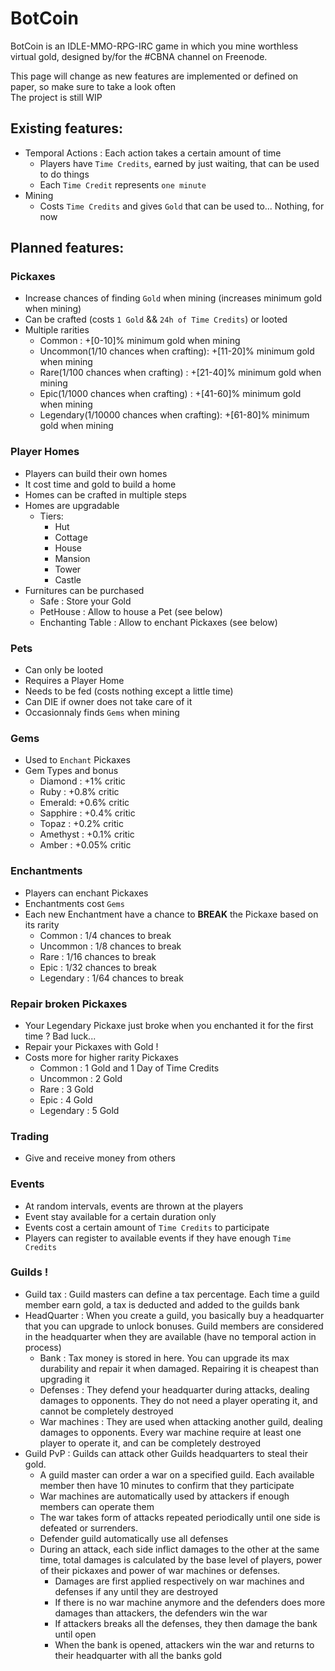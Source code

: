 # BotCoin
BotCoin is an IDLE-MMO-RPG-IRC game in which you mine worthless virtual gold, designed by/for the #CBNA channel on Freenode.  

This page will change as new features are implemented or defined on paper, so make sure to take a look often  
The project is still WIP

## Existing features:
  - Temporal Actions : Each action takes a certain amount of time
    - Players have `Time Credits`, earned by just waiting, that can be used to do things
    - Each `Time Credit` represents `one minute`
  - Mining
    - Costs `Time Credits` and gives `Gold` that can be used to... Nothing, for now

## Planned features:

### Pickaxes
  - Increase chances of finding `Gold` when mining (increases minimum gold when mining)
  - Can be crafted (costs `1 Gold` && `24h of Time Credits`) or looted
  - Multiple rarities
    - Common : +[0-10]% minimum gold when mining
    - Uncommon(1/10 chances when crafting): +[11-20]% minimum gold when mining
    - Rare(1/100 chances when crafting) : +[21-40]% minimum gold when mining
    - Epic(1/1000 chances when crafting) : +[41-60]% minimum gold when mining
    - Legendary(1/10000 chances when crafting): +[61-80]% minimum gold when mining

### Player Homes
  - Players can build their own homes
  - It cost time and gold to build a home
  - Homes can be crafted in multiple steps
  - Homes are upgradable
    - Tiers:
      - Hut
      - Cottage
      - House
      - Mansion
      - Tower
      - Castle
  - Furnitures can be purchased
    - Safe : Store your Gold
    - PetHouse : Allow to house a Pet (see below)
    - Enchanting Table : Allow to enchant Pickaxes (see below)

### Pets
  - Can only be looted
  - Requires a Player Home
  - Needs to be fed (costs nothing except a little time)
  - Can DIE if owner does not take care of it
  - Occasionnaly finds `Gems` when mining

### Gems
  - Used to `Enchant` Pickaxes
  - Gem Types and bonus
    - Diamond : +1% critic
    - Ruby : +0.8% critic
    - Emerald: +0.6% critic
    - Sapphire : +0.4% critic
    - Topaz : +0.2% critic
    - Amethyst : +0.1% critic
    - Amber : +0.05% critic

### Enchantments
  - Players can enchant Pickaxes
  - Enchantments cost `Gems`
  - Each new Enchantment have a chance to **BREAK** the Pickaxe based on its rarity
    - Common : 1/4 chances to break
    - Uncommon : 1/8 chances to break
    - Rare : 1/16 chances to break
    - Epic : 1/32 chances to break
    - Legendary : 1/64 chances to break

### Repair broken Pickaxes
  - Your Legendary Pickaxe just broke when you enchanted it for the first time ? Bad luck...
  - Repair your Pickaxes with Gold !
  - Costs more for higher rarity Pickaxes
    - Common : 1 Gold and 1 Day of Time Credits
    - Uncommon : 2 Gold
    - Rare : 3 Gold
    - Epic : 4 Gold
    - Legendary : 5 Gold

### Trading
  - Give and receive money from others

### Events
  - At random intervals, events are thrown at the players
  - Event stay available for a certain duration only
  - Events cost a certain amount of `Time Credits` to participate
  - Players can register to available events if they have enough `Time Credits`

### Guilds !
  - Guild tax : Guild masters can define a tax percentage. Each time a guild member earn gold, a tax is deducted and added to the guilds bank
  - HeadQuarter : When you create a guild, you basically buy a headquarter that you can upgrade to unlock bonuses. Guild members are considered in the headquarter when they are available (have no temporal action in process)
    - Bank : Tax money is stored in here. You can upgrade its max durability and repair it when damaged. Repairing it is cheapest than upgrading it
    - Defenses : They defend your headquarter during attacks, dealing damages to opponents. They do not need a player operating it, and cannot be completely destroyed
    - War machines : They are used when attacking another guild, dealing damages to opponents. Every war machine require at least one player to operate it, and can be completely destroyed
  - Guild PvP : Guilds can attack other Guilds headquarters to steal their gold.
    - A guild master can order a war on a specified guild. Each available member then have 10 minutes to confirm that they participate
    - War machines are automatically used by attackers if enough members can operate them
    - The war takes form of attacks repeated periodically until one side is defeated or surrenders.
    - Defender guild automatically use all defenses
    - During an attack, each side inflict damages to the other at the same time, total damages is calculated by the base level of players, power of their pickaxes and power of war machines or defenses.
      - Damages are first applied respectively on war machines and defenses if any until they are destroyed
      - If there is no war machine anymore and the defenders does more damages than attackers, the defenders win the war
      - If attackers breaks all the defenses, they then damage the bank until open
      - When the bank is opened, attackers win the war and returns to their headquarter with all the banks gold